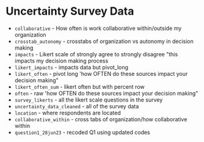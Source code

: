 # Uncertainty Survey Data

- `collaborative` - How often is work collaborative within/outside my organization
- `crosstab_autonomy` - crosstabs of organization vs autonomy in decision making
- `impacts` - Likert scale of strongly agree to strongly disagree "this impacts my decision making process
- `likert_impacts` - impacts data but pivot_long
- `likert_often` - pivot long 'how OFTEN do these sources impact your decision making"
- `likert_often_sum` - likert often but with percent row
- `often` - raw 'how OFTEN do these sources impact your decision making"
- `survey_likerts` - all the likert scale questions in the survey
- `uncertainty_data_cleaned` - all of the survey data
- `location` - where respondents are located
- `collaborative_within` - cross tabs of organization/how collaborative within
- `question1_28jun23` - recoded Q1 using updated codes 